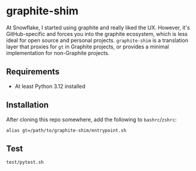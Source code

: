 # graphite-shim

At Snowflake, I started using graphite and really liked the UX. However, it's GitHub-specific and forces you into the graphite ecosystem, which is less ideal for open source and personal projects. `graphite-shim` is a translation layer that proxies for `gt` in Graphite projects, or provides a minimal implementation for non-Graphite projects.

## Requirements

* At least Python 3.12 installed

## Installation

After cloning this repo somewhere, add the following to `bashrc`/`zshrc`:

```shell
alias gt=/path/to/graphite-shim/entrypoint.sh
```

## Test

```shell
test/pytest.sh
```
